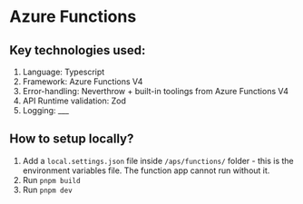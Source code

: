 # Azure Functions

## Key technologies used:

1. Language: Typescript
2. Framework: Azure Functions V4
3. Error-handling: Neverthrow + built-in toolings from Azure Functions V4
4. API Runtime validation: Zod
5. Logging: \_\_\_

## How to setup locally?

1. Add a `local.settings.json` file inside `/aps/functions/` folder - this is the environment variables file. The function app cannot run without it.
2. Run `pnpm build`
3. Run `pnpm dev`
